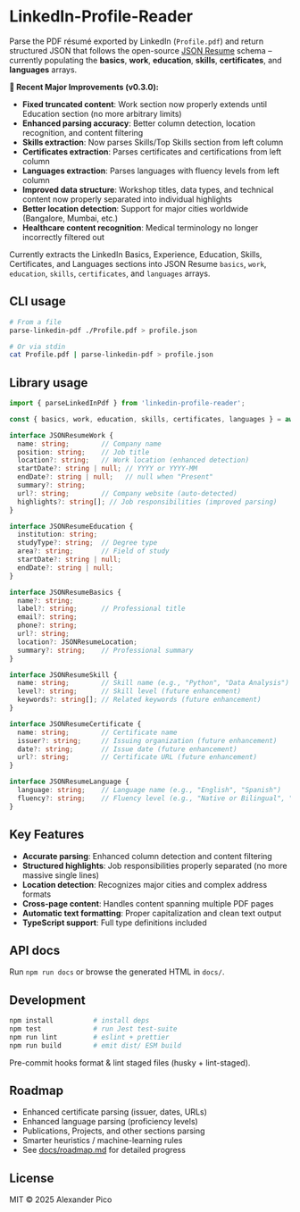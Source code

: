# LinkedIn-Profile-Reader

Parse the PDF résumé exported by LinkedIn (`Profile.pdf`) and return structured JSON that follows the open-source [JSON Resume](https://jsonresume.org/) schema – currently populating the **basics**, **work**, **education**, **skills**, **certificates**, and **languages** arrays.

**🎯 Recent Major Improvements (v0.3.0):**
- **Fixed truncated content**: Work section now properly extends until Education section (no more arbitrary limits)
- **Enhanced parsing accuracy**: Better column detection, location recognition, and content filtering
- **Skills extraction**: Now parses Skills/Top Skills section from left column
- **Certificates extraction**: Parses certificates and certifications from left column
- **Languages extraction**: Parses languages with fluency levels from left column
- **Improved data structure**: Workshop titles, data types, and technical content now properly separated into individual highlights
- **Better location detection**: Support for major cities worldwide (Bangalore, Mumbai, etc.)
- **Healthcare content recognition**: Medical terminology no longer incorrectly filtered out

Currently extracts the LinkedIn Basics, Experience, Education, Skills, Certificates, and Languages sections into JSON Resume `basics`, `work`, `education`, `skills`, `certificates`, and `languages` arrays.

## CLI usage

```sh
# From a file
parse-linkedin-pdf ./Profile.pdf > profile.json

# Or via stdin
cat Profile.pdf | parse-linkedin-pdf > profile.json
```

## Library usage

```ts
import { parseLinkedInPdf } from 'linkedin-profile-reader';

const { basics, work, education, skills, certificates, languages } = await parseLinkedInPdf('/path/to/Profile.pdf');
```

```ts
interface JSONResumeWork {
  name: string;        // Company name
  position: string;    // Job title
  location?: string;   // Work location (enhanced detection)
  startDate?: string | null; // YYYY or YYYY-MM
  endDate?: string | null;   // null when "Present"
  summary?: string;
  url?: string;        // Company website (auto-detected)
  highlights?: string[]; // Job responsibilities (improved parsing)
}

interface JSONResumeEducation {
  institution: string;
  studyType?: string;  // Degree type
  area?: string;       // Field of study
  startDate?: string | null;
  endDate?: string | null;
}

interface JSONResumeBasics {
  name?: string;
  label?: string;      // Professional title
  email?: string;
  phone?: string;
  url?: string;
  location?: JSONResumeLocation;
  summary?: string;    // Professional summary
}

interface JSONResumeSkill {
  name: string;        // Skill name (e.g., "Python", "Data Analysis")
  level?: string;      // Skill level (future enhancement)
  keywords?: string[]; // Related keywords (future enhancement)
}

interface JSONResumeCertificate {
  name: string;        // Certificate name
  issuer?: string;     // Issuing organization (future enhancement)
  date?: string;       // Issue date (future enhancement)
  url?: string;        // Certificate URL (future enhancement)
}

interface JSONResumeLanguage {
  language: string;    // Language name (e.g., "English", "Spanish")
  fluency?: string;    // Fluency level (e.g., "Native or Bilingual", "Professional")
}
```

## Key Features

- **Accurate parsing**: Enhanced column detection and content filtering
- **Structured highlights**: Job responsibilities properly separated (no more massive single lines)
- **Location detection**: Recognizes major cities and complex address formats
- **Cross-page content**: Handles content spanning multiple PDF pages
- **Automatic text formatting**: Proper capitalization and clean text output
- **TypeScript support**: Full type definitions included

## API docs
Run `npm run docs` or browse the generated HTML in `docs/`.

## Development

```sh
npm install          # install deps
npm test             # run Jest test-suite
npm run lint         # eslint + prettier
npm run build        # emit dist/ ESM build
```

Pre-commit hooks format & lint staged files (husky + lint-staged).

## Roadmap
* Enhanced certificate parsing (issuer, dates, URLs)
* Enhanced language parsing (proficiency levels)
* Publications, Projects, and other sections parsing
* Smarter heuristics / machine-learning rules
* See [docs/roadmap.md](docs/roadmap.md) for detailed progress

## License

MIT © 2025 Alexander Pico